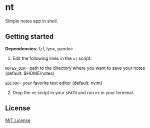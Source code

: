 # nt

Simple notes app in shell.

## Getting started

**Dependencies**: fzf, lynx, pandoc

1. Edit the following lines in the `nt` script:

`NOTES_DIR`= path to the directory where you want to save your notes (default: $HOME/notes)

`EDITOR`=  your favorite text editor (default: nvim)

2. Drop the `nt` script in your `$PATH` and run `nt` in your terminal.

## License
[MIT License](./LICENSE)


